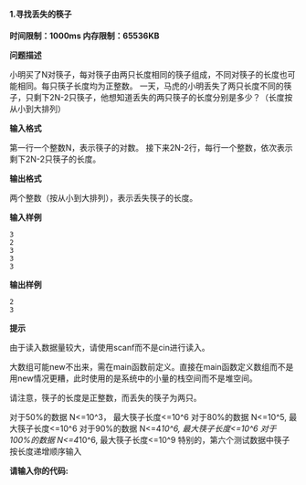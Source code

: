 #### 1.寻找丢失的筷子

**时间限制：1000ms				内存限制：65536KB**

**问题描述**

小明买了N对筷子，每对筷子由两只长度相同的筷子组成，不同对筷子的长度也可能相同。每只筷子长度均为正整数。
一天，马虎的小明丢失了两只长度不同的筷子，只剩下2N-2只筷子，他想知道丢失的两只筷子的长度分别是多少？（长度按从小到大排列）

**输入格式**

第一行一个整数N，表示筷子的对数。
接下来2N-2行，每行一个整数，依次表示剩下2N-2只筷子的长度。 

**输出格式**

两个整数（按从小到大排列），表示丢失筷子的长度。


**输入样例**

```
3
2
3
3
3
```

**输出样例**

```
2
3
```

**提示**

由于读入数据量较大，请使用scanf而不是cin进行读入。

大数组可能new不出来，需在main函数前定义。直接在main函数定义数组而不是用new情况更糟，此时使用的是系统中的小量的栈空间而不是堆空间。

请注意，筷子的长度是正整数，而丢失的筷子为两只。

对于50%的数据 N<=10^3，   最大筷子长度<=10^6
对于80%的数据 N<=10^5,    最大筷子长度<=10^6
对于90%的数据 N<=4*10^6,   最大筷子长度<=10^6
对于100%的数据 N<=4*10^6,  最大筷子长度<=10^9
特别的，第六个测试数据中筷子按长度递增顺序输入

**请输入你的代码:**